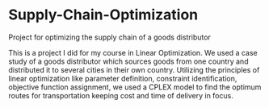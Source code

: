 # Supply-Chain-Optimization
Project for optimizing the supply chain of a goods distributor

This is a project I did for my course in Linear Optimization.
We used a case study of a goods distributor which sources goods from one country and distributed it to several cities in their own country.
Utilizing the principles of linear optimization like parameter definition, constraint identification, objective function assignment, we used a CPLEX model to find the optimum routes for transportation keeping cost and time of delivery in focus. 
